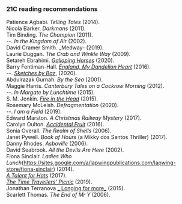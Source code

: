 ### 21C reading recommendations

Patience Agbabi. _Telling Tales_ (2014).  
Nicola Barker. _Darkmans_ (2011).  
Tim Binding. _The Champion_ (2011).  
--. _In the Kingdom of Air_ (2002).  
David Cramer Smith. _Medway- (2019).  
Laurie Duggan. _The Crab and Winkle Way_ (2009).  
Setareh Ebrahimi. [_Galloping Horses_](https://www.wordsmithery.info/setarehebrahimi) (2020).  
Barry Fentiman-Hall. [_England, My Dandelion Heart_](https://www.wordsmithery.info/bfh-books) (2016).  
--. [_Sketches by Baz_](https://www.wordsmithery.info/bfh-books), (2020).  
Abdulrazak Gurnah. _By the Sea_ (2001).  
Maggie Harris. _Canterbury Tales on a Cockrow Morning_ (2012).  
--. _In Margate by Lunchtime_ (2015).  
S. M. Jenkin. [_Fire in the Head_]( https://www.wordsmithery.info/fire-in-the-head) (2015).  
Rosemary McLeish. _Defragmentation_ (2020).  
--. _I am a Field_ (2019).  
Edward Marston. _A Christmas Railway Mystery_ (2017).  
Carolyn Oulton. [_Accidental Fruit_](https://www.worplepress.com/accidental-fruit/?fbclid=IwAR0iMTicaIsO_Ae8HdZ08m0KgQSvmjydKumvlC5uE1KUtVJb6sX7WMbuZag) (2016).  
Sonia Overall. _The Realm of Shells_ (2006).  
Janet Pywell. _Book of Hours_ (a Mikky dos Santos Thriller) (2017).  
Danny Rhodes. _Asboville_ (2006).  
David Seabrook. _All the Devils Are Here_ (2002).  
Fiona Sinclair. _Ladies Who Lunch_(https://sites.google.com/a/lapwingpublications.com/lapwing-store/fiona-sinclair) (2014).  
[_A Talent for Hats_](https://www.dempseyandwindle.com/fionasinclair.html) (2017).  
[_The Time Travellers’ Picnic_](https://www.dempseyandwindle.com/fionasinclair.html) (2019).  
Jonathan Terranova [_ Longing for more_]( https://www.wordsmithery.info/longing-for-more) (2015).  
Scarlett Thomas. _The End of Mr Y_ (2006).



